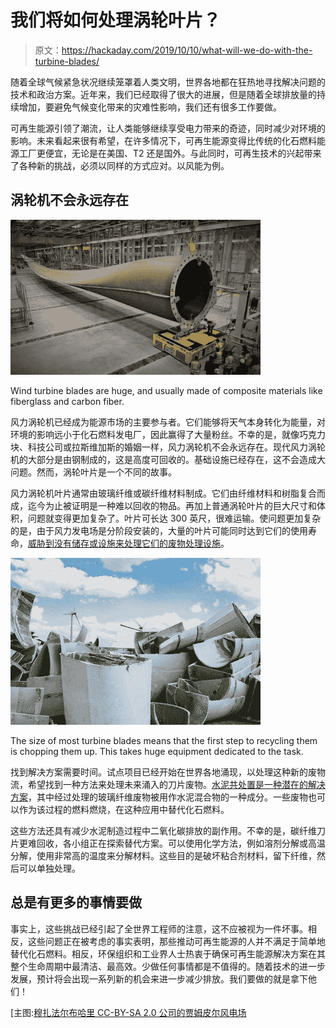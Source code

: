 # 我们将如何处理涡轮叶片？

> 原文：<https://hackaday.com/2019/10/10/what-will-we-do-with-the-turbine-blades/>

随着全球气候紧急状况继续笼罩着人类文明，世界各地都在狂热地寻找解决问题的技术和政治方案。近年来，我们已经取得了很大的进展，但是随着全球排放量的持续增加，要避免气候变化带来的灾难性影响，我们还有很多工作要做。

可再生能源引领了潮流，让人类能够继续享受电力带来的奇迹，同时减少对环境的影响。未来看起来很有希望，在许多情况下，可再生能源变得比传统的化石燃料能源工厂更便宜，无论是在美国、T2 还是国外。与此同时，可再生技术的兴起带来了各种新的挑战，必须以同样的方式应对。以风能为例。

## 涡轮机不会永远存在

![](img/2e67d4564d57b7eeae716619c51aedbb.png)

Wind turbine blades are huge, and usually made of composite materials like fiberglass and carbon fiber.

风力涡轮机已经成为能源市场的主要参与者。它们能够将天气本身转化为能量，对环境的影响远小于化石燃料发电厂，因此赢得了大量粉丝。不幸的是，就像巧克力块、科技公司或拉斯维加斯的婚姻一样，风力涡轮机不会永远存在。现代风力涡轮机的大部分是由钢制成的，这是高度可回收的。基础设施已经存在，这不会造成大问题。然而，涡轮叶片是一个不同的故事。

风力涡轮机叶片通常由玻璃纤维或碳纤维材料制成。它们由纤维材料和树脂复合而成，迄今为止被证明是一种难以回收的物品。再加上普通涡轮叶片的巨大尺寸和体积，问题就变得更加复杂了。叶片可长达 300 英尺，很难运输。使问题更加复杂的是，由于风力发电场是分阶段安装的，大量的叶片可能同时达到它们的使用寿命，[威胁到没有储存或设施来处理它们的废物处理设施](https://www.npr.org/2019/09/10/759376113/unfurling-the-waste-problem-caused-by-wind-energy)。

![](img/d17e9f508fb1f34821515f60892c86fe.png)

The size of most turbine blades means that the first step to recycling them is chopping them up. This takes huge equipment dedicated to the task.

找到解决方案需要时间。试点项目已经开始在世界各地涌现，以处理这种新的废物流，希望找到一种方法来处理未来涌入的刀片废物。[水泥共处置是一种潜在的解决方案](https://www.maritime-executive.com/article/new-project-to-advance-wind-turbine-blade-recycling)，其中经过处理的玻璃纤维废物被用作水泥混合物的一种成分。一些废物也可以作为该过程的燃料燃烧，在这种应用中替代化石燃料。

这些方法还具有减少水泥制造过程中二氧化碳排放的副作用。不幸的是，碳纤维刀片更难回收，各小组正在探索替代方案。可以使用化学方法，例如溶剂分解或高温分解，使用非常高的温度来分解材料。这些目的是破坏粘合剂材料，留下纤维，然后可以单独处理。

## 总是有更多的事情要做

事实上，这些挑战已经引起了全世界工程师的注意，这不应被视为一件坏事。相反，这些问题正在被考虑的事实表明，那些推动可再生能源的人并不满足于简单地替代化石燃料。相反，环保组织和工业界人士热衷于确保可再生能源解决方案在其整个生命周期中最清洁、最高效。少做任何事情都是不值得的。随着技术的进一步发展，预计将会出现一系列新的机会来进一步减少排放。我们要做的就是拿下他们！

[主图:[穆扎法尔布哈里 CC-BY-SA 2.0 公司的贾姆皮尔风电场](https://en.m.wikipedia.org/wiki/File:Jhimpir_Wind_Farm_2012.jpg)
